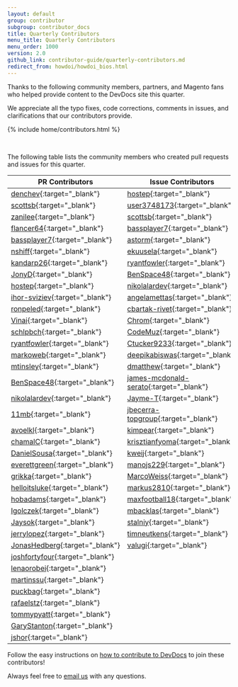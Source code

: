 ```yaml
---
layout: default
group: contributor
subgroup: contributor_docs
title: Quarterly Contributors
menu_title: Quarterly Contributors
menu_order: 1000
version: 2.0
github_link: contributor-guide/quarterly-contributors.md
redirect_from: howdoi/howdoi_bios.html
---
```


Thanks to the following community members, partners, and Magento fans who helped provide content to the DevDocs site this quarter.

We appreciate all the typo fixes, code corrections, comments in issues, and clarifications that our contributors provide.

{% include home/contributors.html %}

<br/>
  
The following table lists the community members who created pull requests and issues for this quarter.

| PR Contributors                                                     | Issue Contributors                                                                  |
| ------------------------------------------------------------------- | ----------------------------------------------------------------------------------- |
| [denchev](https://github.com/denchev){:target="_blank"}             | [hostep](https://github.com/hostep){:target="_blank"}                               |
| [scottsb](https://github.com/scottsb){:target="_blank"}             | [user3748173](https://github.com/user3748173){:target="_blank"}                     |
| [zanilee](https://github.com/zanilee){:target="_blank"}             | [scottsb](https://github.com/scottsb){:target="_blank"}                             |
| [flancer64](https://github.com/flancer64){:target="_blank"}         | [bassplayer7](https://github.com/bassplayer7){:target="_blank"}                     |
| [bassplayer7](https://github.com/bassplayer7){:target="_blank"}     | [astorm](https://github.com/astorm){:target="_blank"}                               |
| [nshiff](https://github.com/nshiff){:target="_blank"}               | [ekuusela](https://github.com/ekuusela){:target="_blank"}                           |
| [kandarp26](https://github.com/kandarp26){:target="_blank"}         | [ryantfowler](https://github.com/ryantfowler){:target="_blank"}                     |
| [JonyD](https://github.com/JonyD){:target="_blank"}                 | [BenSpace48](https://github.com/BenSpace48){:target="_blank"}                       |
| [hostep](https://github.com/hostep){:target="_blank"}               | [nikolalardev](https://github.com/nikolalardev){:target="_blank"}                   |
| [ihor-sviziev](https://github.com/ihor-sviziev){:target="_blank"}   | [angelamettas](https://github.com/angelamettas){:target="_blank"}                   |
| [ronpeled](https://github.com/ronpeled){:target="_blank"}           | [cbartak-rivet](https://github.com/cbartak-rivet){:target="_blank"}                 |
| [Vinai](https://github.com/Vinai){:target="_blank"}                 | [Chrom](https://github.com/Chrom){:target="_blank"}                                 |
| [schlpbch](https://github.com/schlpbch){:target="_blank"}           | [CodeMuz](https://github.com/CodeMuz){:target="_blank"}                             |
| [ryantfowler](https://github.com/ryantfowler){:target="_blank"}     | [Ctucker9233](https://github.com/Ctucker9233){:target="_blank"}                     |
| [markoweb](https://github.com/markoweb){:target="_blank"}           | [deepikabiswas](https://github.com/deepikabiswas){:target="_blank"}                 |
| [mtinsley](https://github.com/mtinsley){:target="_blank"}           | [dmatthew](https://github.com/dmatthew){:target="_blank"}                           |
| [BenSpace48](https://github.com/BenSpace48){:target="_blank"}       | [james-mcdonald-serato](https://github.com/james-mcdonald-serato){:target="_blank"} |
| [nikolalardev](https://github.com/nikolalardev){:target="_blank"}   | [Jayme-T](https://github.com/Jayme-T){:target="_blank"}                             |
| [11mb](https://github.com/11mb){:target="_blank"}                   | [jbecerra-topgroup](https://github.com/jbecerra-topgroup){:target="_blank"}         |
| [avoelkl](https://github.com/avoelkl){:target="_blank"}             | [kimpear](https://github.com/kimpear){:target="_blank"}                             |
| [chamalC](https://github.com/chamalC){:target="_blank"}             | [krisztianfyoma](https://github.com/krisztianfyoma){:target="_blank"}               |
| [DanielSousa](https://github.com/DanielSousa){:target="_blank"}     | [kweij](https://github.com/kweij){:target="_blank"}                                 |
| [everettgreen](https://github.com/everettgreen){:target="_blank"}   | [manojs229](https://github.com/manojs229){:target="_blank"}                         |
| [grikka](https://github.com/grikka){:target="_blank"}               | [MarcoWeiss](https://github.com/MarcoWeiss){:target="_blank"}                       |
| [helloitsluke](https://github.com/helloitsluke){:target="_blank"}   | [markus2810](https://github.com/markus2810){:target="_blank"}                       |
| [hobadams](https://github.com/hobadams){:target="_blank"}           | [maxfootball18](https://github.com/maxfootball18){:target="_blank"}                 |
| [Igolczek](https://github.com/Igolczek){:target="_blank"}           | [mbacklas](https://github.com/mbacklas){:target="_blank"}                           |
| [Jaysok](https://github.com/Jaysok){:target="_blank"}               | [stalniy](https://github.com/stalniy){:target="_blank"}                             |
| [jerrylopez](https://github.com/jerrylopez){:target="_blank"}       | [timneutkens](https://github.com/timneutkens){:target="_blank"}                     |
| [JonasHedberg](https://github.com/JonasHedberg){:target="_blank"}   | [valugi](https://github.com/valugi){:target="_blank"}                               |
| [joshfortyfour](https://github.com/joshfortyfour){:target="_blank"} |                                                                                     |
| [lenaorobei](https://github.com/lenaorobei){:target="_blank"}       |                                                                                     |
| [martinssu](https://github.com/martinssu){:target="_blank"}         |                                                                                     |
| [puckbag](https://github.com/puckbag){:target="_blank"}             |                                                                                     |
| [rafaelstz](https://github.com/rafaelstz){:target="_blank"}         |                                                                                     |
| [tommypyatt](https://github.com/tommypyatt){:target="_blank"}       |                                                                                     |
| [GaryStanton](https://github.com/GaryStanton){:target="_blank"}     |                                                                                     |
| [jshor](https://github.com/jshor){:target="_blank"}                 |                                                                                     |

Follow the easy instructions on [how to contribute to DevDocs][0] to join these contributors!

Always feel free to [email us][1] with any questions.


[0]: {{page.baseurl}}contributor-guide/contributing_docs.html
[1]: mailto:DL-Magento-Doc-Feedback@magento.com
